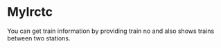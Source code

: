 # MyIrctc
You can get train information by providing train no and also shows trains between two stations.

